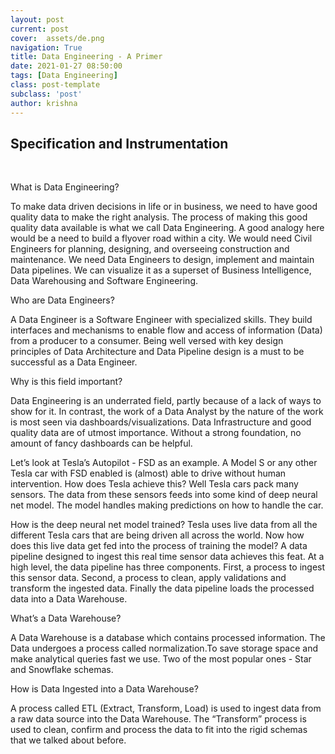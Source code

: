 ```yaml
---
layout: post
current: post
cover:  assets/de.png
navigation: True
title: Data Engineering - A Primer
date: 2021-01-27 08:50:00
tags: [Data Engineering]
class: post-template
subclass: 'post'
author: krishna
---
```


## Specification and Instrumentation
<br />



What is Data Engineering?

To make data driven decisions in life or in business, we need to have good quality data to make the right analysis. The process of making this good quality data available is what we call Data Engineering. A good analogy here would be a need to build a flyover road within a city. We would need Civil Engineers for planning, designing, and overseeing construction and maintenance. We need Data Engineers to design, implement and maintain Data pipelines. We can visualize it as a superset of Business Intelligence, Data Warehousing and Software Engineering.

Who are Data Engineers?

A Data Engineer is a Software Engineer with specialized skills. They build interfaces and mechanisms to enable flow and access of information (Data) from a producer to a consumer. Being well versed with key design principles of Data Architecture and Data Pipeline design is a must to be successful as a Data Engineer.

Why is this field important?

Data Engineering is an underrated field, partly because of a lack of ways to show for it. In contrast, the work of a Data Analyst by the nature of the work is most seen via dashboards/visualizations. Data Infrastructure and good quality data are of utmost importance. Without a strong foundation, no amount of fancy dashboards can be helpful.

Let’s look at Tesla’s Autopilot - FSD as an example. A Model S or any other Tesla car with FSD enabled is (almost) able to drive without human intervention. How does Tesla achieve this? Well Tesla cars pack many sensors. The data from these sensors feeds into some kind of deep neural net model. The model handles making predictions on how to handle the car.

How is the deep neural net model trained? Tesla uses live data from all the different Tesla cars that are being driven all across the world. Now how does this live data get fed into the process of training the model? A data pipeline designed to ingest this real time sensor data achieves this feat. At a high level, the data pipeline has three components. First, a process to ingest this sensor data. Second, a process to clean, apply validations and transform the ingested data. Finally the data pipeline loads the processed data into a Data Warehouse.

What’s a Data Warehouse?

A Data Warehouse is a database which contains processed information. The Data undergoes a process called normalization.To save storage space and make analytical queries fast we use. Two of the most popular ones - Star and Snowflake schemas.

How is Data Ingested into a Data Warehouse?

A process called ETL (Extract, Transform, Load) is used to ingest data from a raw data source into the Data Warehouse. The “Transform” process is used to clean, confirm and process the data to fit into the rigid schemas that we talked about before.
